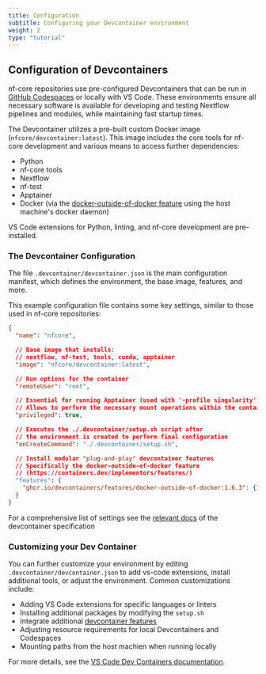 ```yaml
---
title: Configuration
subtitle: Configuring your Devcontainer environment
weight: 2
type: "tutorial"
---
```


## Configuration of Devcontainers

nf-core repositories use pre-configured Devcontainers that can be run in [GitHub Codespaces](https://github.com/features/codespaces) or locally with VS Code.
These environments ensure all necessary software is available for developing and testing Nextflow pipelines and modules, while maintaining fast startup times.

The Devcontainer utilizes a pre-built custom Docker image (`nfcore/devcontainer:latest`).
This image includes the core tools for nf-core development and various means to access further dependencies:

- Python
- nf-core tools
- Nextflow
- nf-test
- Apptainer
- Docker (via the [docker-outside-of-docker feature](https://github.com/devcontainers/features/tree/main/src/docker-outside-of-docker) using the host machine's docker daemon)

VS Code extensions for Python, linting, and nf-core development are pre-installed.

### The Devcontainer Configuration

The file `.devcontainer/devcontainer.json` is the main configuration manifest, which defines the environment, the base image, features, and more.

This example configuration file contains some key settings, similar to those used in nf-core repositories:

```json title=".devcontainer/devcontainer.json"
{
  "name": "nfcore",

  // Base image that installs:
  // nextflow, nf-test, tools, conda, apptainer
  "image": "nfcore/devcontainer:latest",

  // Run options for the container
  "remoteUser": "root",

  // Essential for running Apptainer (used with '-profile singularity')
  // Allows to perform the necessary mount operations within the container
  "privileged": true,

  // Executes the ./.devcontainer/setup.sh script after
  // the environment is created to perform final configuration
  "onCreateCommand": "./.devcontainer/setup.sh",

  // Install modular "plug-and-play" devcontainer features
  // Specifically the docker-outside-of-docker feature
  // (https://containers.dev/implementors/features/)
  "features": {
    "ghcr.io/devcontainers/features/docker-outside-of-docker:1.6.3": {}
  }
}
```

For a comprehensive list of settings see the [relevant docs](https://containers.dev/implementors/json_reference/#general-properties) of the devcontainer specification

### Customizing your Dev Container

You can further customize your environment by editing `.devcontainer/devcontainer.json` to add vs-code extensions, install additional tools, or adjust the environment.
Common customizations include:

- Adding VS Code extensions for specific languages or linters
- Installing additional packages by modifying the `setup.sh`
- Integrate additional [devcontainer features](https://containers.dev/implementors/features/)
- Adjusting resource requirements for local Devcontainers and Codespaces
- Mounting paths from the host machien when running locally

For more details, see the [VS Code Dev Containers documentation](https://code.visualstudio.com/docs/devcontainers/containers).
